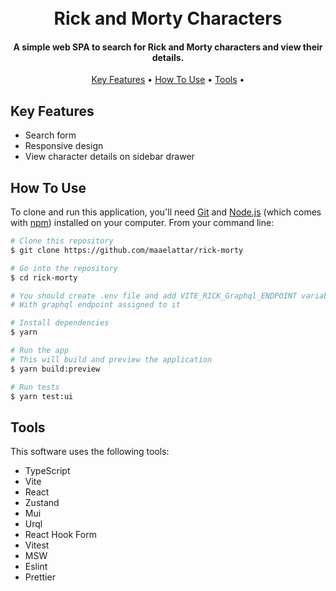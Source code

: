 <h1 align="center">
  <br>
  Rick and Morty Characters
  <br>
</h1>

<h4 align="center">A simple web SPA to search for Rick and Morty characters and view their details.</h4>

<p align="center">
  <a href="#key-features">Key Features</a> •
  <a href="#how-to-use">How To Use</a> •
  <a href="#tools">Tools</a> •
</p>

## Key Features

- Search form
- Responsive design
- View character details on sidebar drawer

## How To Use

To clone and run this application, you'll need [Git](https://git-scm.com) and [Node.js](https://nodejs.org/en/download/) (which comes with [npm](http://npmjs.com)) installed on your computer. From your command line:

```bash
# Clone this repository
$ git clone https://github.com/maaelattar/rick-morty

# Go into the repository
$ cd rick-morty

# You should create .env file and add VITE_RICK_Graphql_ENDPOINT variable
# With graphql endpoint assigned to it

# Install dependencies
$ yarn

# Run the app
# This will build and preview the application
$ yarn build:preview

# Run tests
$ yarn test:ui
```

## Tools

This software uses the following tools:

- TypeScript
- Vite
- React
- Zustand
- Mui
- Urql
- React Hook Form
- Vitest
- MSW
- Eslint
- Prettier
